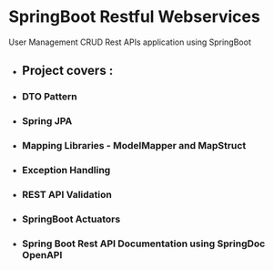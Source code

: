 # SpringBoot Restful Webservices

User Management CRUD Rest APIs application using SpringBoot

- ## Project covers :
- ### DTO Pattern
- ### Spring JPA
- ### Mapping Libraries - ModelMapper and MapStruct
- ### Exception Handling
- ### REST API Validation
- ### SpringBoot Actuators
- ### Spring Boot Rest API Documentation using SpringDoc OpenAPI

